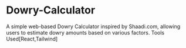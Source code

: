 # Dowry-Calculator
A simple web-based Dowry Calculator inspired by Shaadi.com, allowing users to estimate dowry amounts based on various factors. Tools Used[React,Tailwind]
